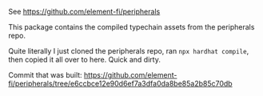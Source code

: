 See https://github.com/element-fi/peripherals

This package contains the compiled typechain assets from the peripherals repo.

Quite literally I just cloned the peripherals repo, ran `npx hardhat compile`,
then copied it all over to here. Quick and dirty.

Commit that was built:
https://github.com/element-fi/peripherals/tree/e6ccbce12e90d6ef7a3dfa0da8be85a2b85c70db
